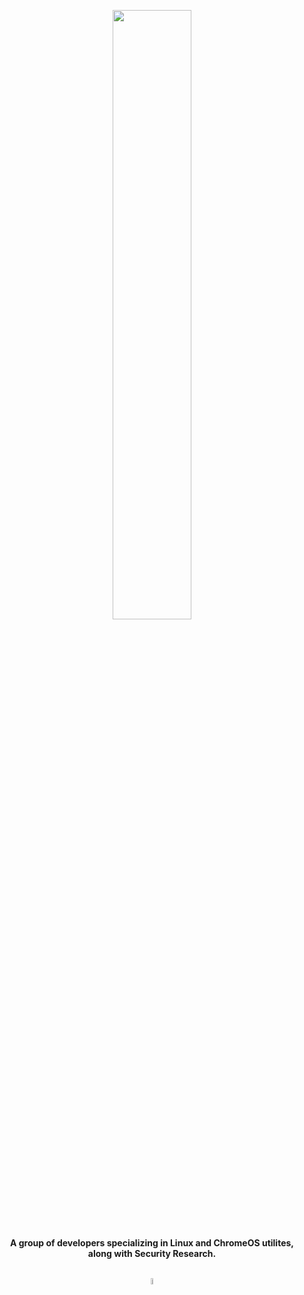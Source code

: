 <p align="center">
	<img width="50%" src="https://github.com/user-attachments/assets/b9ef53a3-ce00-4dd5-a9f4-1f2d1768496b">
<p align="center"><strong>A group of developers specializing in Linux and ChromeOS utilites,<br>along with Security Research.</strong><br><br></p>
<p align="center">
	<a href="https://discord.gg/Wbg4sT632Q"><img width="5%" src="https://github.com/user-attachments/assets/32ea7e08-0de3-4d95-b19b-3a0ef4cef049" alt="Discord"></a>
</p>
</p>
